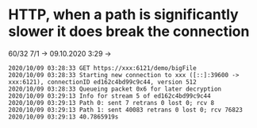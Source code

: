 # HTTP, when a path is significantly slower it does break the connection 
60/32 7/1 -> 09.10.2020 3:29 -> 
```
2020/10/09 03:28:33 GET https://xxx:6121/demo/bigFile
2020/10/09 03:28:33 Starting new connection to xxx ([::]:39600 -> xxx:6121), connectionID ed162c4bd99c9c44, version 512
2020/10/09 03:28:33 Queueing packet 0x6 for later decryption
2020/10/09 03:29:13 Info for stream 5 of ed162c4bd99c9c44
2020/10/09 03:29:13 Path 0: sent 7 retrans 0 lost 0; rcv 8
2020/10/09 03:29:13 Path 1: sent 40083 retrans 0 lost 0; rcv 76823
2020/10/09 03:29:13 40.7865919s
```